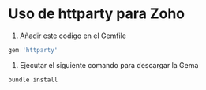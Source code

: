 # Uso de httparty para Zoho


1) Añadir este codigo en el Gemfile
```ruby
gem 'httparty'
```

1) Ejecutar el siguiente comando para descargar la Gema
```ruby
bundle install
```